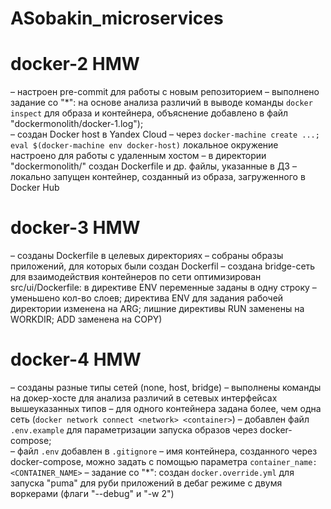 
# ASobakin_microservices
# docker-2 HMW

– настроен pre-commit для работы с новым репозиторием
– выполнено задание со "*": на основе анализа различий в выводе команды `docker inspect` для образа и контейнера, объяснение добавлено в файл "dockermonolith/docker-1.log");<br />
– создан Docker host в Yandex Cloud
– через `docker-machine create ...; eval $(docker-machine env docker-host)` локальное окружение настроено для работы с удаленным хостом
– в директории "dockermonolith/" создан Dockerfile и др. файлы, указанные в ДЗ
– локально запущен контейнер, созданный из образа, загруженного в Docker Hub

# docker-3 HMW

– созданы Dockerfile в целевых директориях
– собраны образы приложений, для которых были создан Dockerfil
– создана bridge-сеть для взаимодействия контейнеров по сети
оптимизирован src/ui/Dockerfile: в директиве ENV переменные заданы в одну строку – уменьшено кол-во слоев; директива ENV для задания рабочей директории изменена на ARG; лишние директивы RUN заменены на WORKDIR; ADD заменена на COPY)

# docker-4 HMW

– созданы разные типы сетей (none, host, bridge)
– выполнены команды на докер-хосте для анализа различий в сетевых интерфейсах вышеуказанных типов
– для одного контейнера задана более, чем одна сеть (`docker network connect <network> <container>`)
– добавлен файл `.env.example` для параметризации запуска образов через docker-compose;<br />
– файл `.env` добавлен в `.gitignore`
– имя контейнера, созданного через docker-compose, можно задать с помощью параметра `container_name: <CONTAINER_NAME>`
– задание со "*": создан `docker.override.yml` для запуска "puma" для руби приложений в дебаг
режиме с двумя воркерами (флаги "--debug" и "-w 2")

